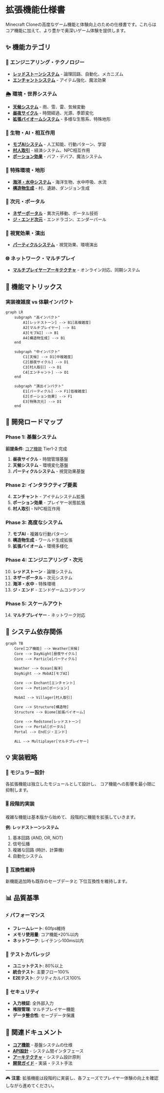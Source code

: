 # 拡張機能仕様書

Minecraft Cloneの高度なゲーム機能と体験向上のための仕様書です。これらはコア機能に加えて、より豊かで奥深いゲーム体験を提供します。

## ✨ 機能カテゴリ

### 🔧 **エンジニアリング・テクノロジー**
- **[レッドストーンシステム](01-redstone-system.md)** - 論理回路、自動化、メカニズム
- **[エンチャントシステム](06-enchantment-system.md)** - アイテム強化、魔法効果

### 🌦️ **環境・世界システム**
- **[天候システム](02-weather-system.md)** - 雨、雪、雷、気候変動
- **[昼夜サイクル](03-day-night-cycle.md)** - 時間経過、光源、季節変化
- **[拡張バイオームシステム](12-extended-biome-system.md)** - 多様な生態系、特殊地形

### 🧬 **生物・AI・相互作用**
- **[モブAIシステム](04-mob-ai-system.md)** - 人工知能、行動パターン、学習
- **[村人取引](05-villager-trading.md)** - 経済システム、NPC相互作用
- **[ポーション効果](07-potion-effects.md)** - バフ・デバフ、魔法システム

### 🌊 **特殊環境・地形**
- **[海洋・水中システム](11-ocean-underwater-system.md)** - 海洋生物、水中呼吸、水流
- **[構造物生成](09-structure-generation.md)** - 村、遺跡、ダンジョン生成

### 🌌 **次元・ポータル**
- **[ネザーポータル](08-nether-portals.md)** - 異次元移動、ポータル技術
- **[ジ・エンド次元](13-the-end-dimension.md)** - エンドラゴン、エンダーパール

### 🎨 **視覚効果・演出**
- **[パーティクルシステム](14-particle-system.md)** - 視覚効果、環境演出

### 🌐 **ネットワーク・マルチプレイ**
- **[マルチプレイヤーアーキテクチャ](10-multiplayer-architecture.md)** - オンライン対応、同期システム

## 🎯 機能マトリックス

### 実装複雑度 vs 体験インパクト

```mermaid
graph LR
    subgraph "高インパクト"
        A1[レッドストーン] --> B1[高複雑度]
        A2[マルチプレイヤー] --> B1
        A3[モブAI] --> B1
        A4[構造物生成] --> B1
    end

    subgraph "中インパクト"
        C1[天候] --> D1[中複雑度]
        C2[昼夜サイクル] --> D1
        C3[村人取引] --> D1
        C4[エンチャント] --> D1
    end

    subgraph "演出インパクト"
        E1[パーティクル] --> F1[低複雑度]
        E2[ポーション効果] --> F1
        E3[特殊次元] --> D1
    end
```

## 🚀 開発ロードマップ

### Phase 1: 基盤システム
**前提条件**: [コア機能](../00-core-features/) Tier1-2 完成
1. **昼夜サイクル** - 時間管理基盤
2. **天候システム** - 環境変化基盤
3. **パーティクルシステム** - 視覚効果基盤

### Phase 2: インタラクティブ要素
4. **エンチャント** - アイテムシステム拡張
5. **ポーション効果** - プレイヤー状態拡張
6. **村人取引** - NPC相互作用

### Phase 3: 高度なシステム
7. **モブAI** - 複雑な行動パターン
8. **構造物生成** - ワールド生成拡張
9. **拡張バイオーム** - 環境多様化

### Phase 4: エンジニアリング・次元
10. **レッドストーン** - 論理システム
11. **ネザーポータル** - 次元システム
12. **海洋・水中** - 特殊環境
13. **ジ・エンド** - エンドゲームコンテンツ

### Phase 5: スケールアウト
14. **マルチプレイヤー** - ネットワーク対応

## 🔗 システム依存関係

```mermaid
graph TB
    Core[コア機能] --> Weather[天候]
    Core --> DayNight[昼夜サイクル]
    Core --> Particle[パーティクル]

    Weather --> Ocean[海洋]
    DayNight --> MobAI[モブAI]

    Core --> Enchant[エンチャント]
    Core --> Potion[ポーション]

    MobAI --> Villager[村人取引]

    Core --> Structure[構造物]
    Structure --> Biome[拡張バイオーム]

    Core --> Redstone[レッドストーン]
    Core --> Portal[ポータル]
    Portal --> End[ジ・エンド]

    ALL --> Multiplayer[マルチプレイヤー]
```

## 💡 実装戦略

### 🧩 **モジュラー設計**
各拡張機能は独立したモジュールとして設計し、
コア機能への影響を最小限に抑制します。

### 🎚️ **段階的実装**
複雑な機能は基本版から始めて、
段階的に機能を拡張していきます。

**例: レッドストーンシステム**
1. 基本回路 (AND, OR, NOT)
2. 信号伝播
3. 複雑な回路 (時計、計算機)
4. 自動化システム

### 🔄 **互換性維持**
新機能追加時も既存のセーブデータと
下位互換性を維持します。

## 📊 品質基準

### ⚡ **パフォーマンス**
- **フレームレート**: 60fps維持
- **メモリ使用量**: コア機能+20%以内
- **ネットワーク**: レイテンシ100ms以内

### 🧪 **テストカバレッジ**
- **ユニットテスト**: 80%以上
- **統合テスト**: 主要フロー100%
- **E2Eテスト**: クリティカルパス100%

### 🔐 **セキュリティ**
- **入力検証**: 全外部入力
- **権限管理**: マルチプレイヤー機能
- **データ整合性**: セーブデータ保護

## 🔗 関連ドキュメント

- **[コア機能](../00-core-features/)** - 基盤システムの仕様
- **[API設計](../02-api-design/)** - システム間インタフェース
- **[アーキテクチャ](../../01-architecture/)** - システム設計原則
- **[開発ガイド](../../03-guides/)** - 実装・テスト手法

---

🎮 **注意**: 拡張機能は段階的に実装し、各フェーズでプレイヤー体験の向上を確認しながら進めてください。